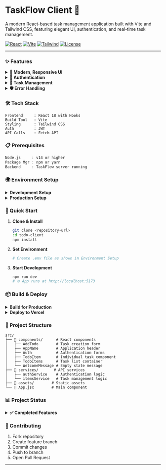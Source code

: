 # TaskFlow Client 🚀

A modern React-based task management application built with Vite and Tailwind CSS, featuring elegant UI, authentication, and real-time task management.

[![React](https://img.shields.io/badge/React-18-blue?logo=react)](https://reactjs.org/)
[![Vite](https://img.shields.io/badge/Vite-5.2-646CFF?logo=vite)](https://vitejs.dev/)
[![Tailwind](https://img.shields.io/badge/Tailwind-3-38BDF8?logo=tailwindcss)](https://tailwindcss.com/)
[![License](https://img.shields.io/badge/License-ISC-green.svg)](LICENSE)

---

### ✨ Features

<details>
<summary><b>🎨 Modern, Responsive UI</b></summary>

- Elegant dark theme with Tailwind CSS
- Smooth transitions and animations
- Mobile-first design
- Interactive hover states
- Task categorization (active/completed)
</details>

<details>
<summary><b>🔐 Authentication</b></summary>

- JWT-based authentication
- Secure password validation
- Automatic token expiration handling
- Protected routes
- User-friendly error messages
</details>

<details>
<summary><b>📝 Task Management</b></summary>

- Create tasks with name and optional due date
- Mark tasks as complete/incomplete
- Delete tasks with optimistic updates
- Automatic sorting (incomplete first)
- Task counters for active and completed tasks
- Date formatting for better readability
</details>

<details>
<summary><b>🛡️ Error Handling</b></summary>

- Form validation feedback
- API error handling
- Network error handling
- Token expiration handling
- Optimistic updates with rollback
</details>

### 🛠️ Tech Stack

```
Frontend     : React 18 with Hooks
Build Tool   : Vite
Styling      : Tailwind CSS
Auth         : JWT
API Calls    : Fetch API
```

### 📋 Prerequisites

```bash
Node.js     : v14 or higher
Package Mgr : npm or yarn
Backend     : TaskFlow server running
```

### 🌍 Environment Setup

<details>
<summary><b>Development Setup</b></summary>

1. Create `.env` file:

```bash
VITE_API_URL=http://localhost:3001/api
```

</details>

<details>
<summary><b>Production Setup</b></summary>

1. Create `.env.production`:

```bash
VITE_API_URL=https://your-render-backend.onrender.com/api
```

2. For Vercel deployment:
   - Add `VITE_API_URL` in project settings
   - Use your Render backend URL + `/api`
   </details>

### 🚀 Quick Start

1. **Clone & Install**

   ```bash
   git clone <repository-url>
   cd todo-client
   npm install
   ```

2. **Set Environment**

   ```bash
   # Create .env file as shown in Environment Setup
   ```

3. **Start Development**
   ```bash
   npm run dev
   # 🌐 App runs at http://localhost:5173
   ```

### 📦 Build & Deploy

<details>
<summary><b>Build for Production</b></summary>

```bash
# Ensure .env.production is configured
npm run build

# Preview build
npm run preview
```

</details>

<details>
<summary><b>Deploy to Vercel</b></summary>

1. Push code to GitHub
2. Create new project in Vercel
3. Connect repository
4. Add environment variables:
   ```
   VITE_API_URL=https://your-render-backend.onrender.com/api
   ```
5. Deploy!
</details>

### 📁 Project Structure

```
src/
├── 📱 components/      # React components
│   ├── AddTodo        # Task creation form
│   ├── AppName        # Application header
│   ├── Auth           # Authentication forms
│   ├── TodoItem       # Individual task component
│   ├── TodoItems      # Task list container
│   └── WelcomeMessage # Empty state message
├── 🔧 services/       # API services
│   ├── authService    # Authentication logic
│   └── itemsService   # Task management logic
├── 🎨 assets/        # Static assets
└── 📄 App.jsx        # Main component
```

### 📊 Project Status

<details>
<summary><b>✅ Completed Features</b></summary>

- Authentication system
- Task management functionality
- UI/UX implementation
- Error handling
- Optimistic updates
- Mobile responsiveness
</details>

<!-- <details>
<summary><b>🚧 In Progress</b></summary>

- Additional user feedback
- Performance optimizations
</details> -->

### 👥 Contributing

1. Fork repository
2. Create feature branch
3. Commit changes
4. Push to branch
5. Open Pull Request

---
